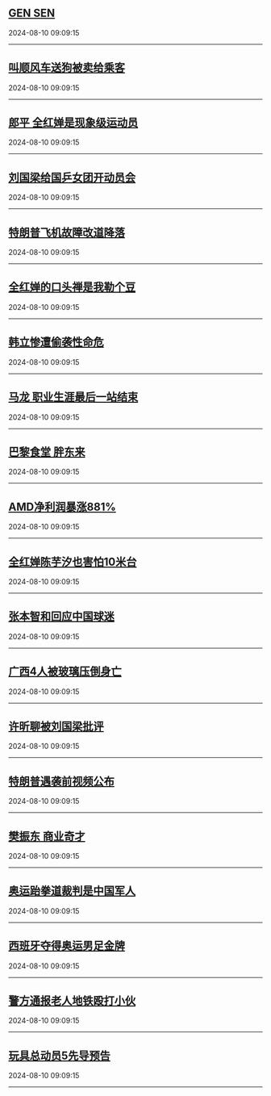 ## [GEN SEN](https://search.bilibili.com/all?vt=36849326&keyword=GEN+SEN&order=click)

2024-08-10 09:09:15

---
## [叫顺风车送狗被卖给乘客](https://search.bilibili.com/all?vt=36849326&keyword=%E5%8F%AB%E9%A1%BA%E9%A3%8E%E8%BD%A6%E9%80%81%E7%8B%97%E8%A2%AB%E5%8D%96%E7%BB%99%E4%B9%98%E5%AE%A2&order=click)

2024-08-10 09:09:15

---
## [郎平 全红婵是现象级运动员](https://search.bilibili.com/all?vt=36849326&keyword=%E9%83%8E%E5%B9%B3+%E5%85%A8%E7%BA%A2%E5%A9%B5%E6%98%AF%E7%8E%B0%E8%B1%A1%E7%BA%A7%E8%BF%90%E5%8A%A8%E5%91%98&order=click)

2024-08-10 09:09:15

---
## [刘国梁给国乒女团开动员会](https://search.bilibili.com/all?vt=36849326&keyword=%E5%88%98%E5%9B%BD%E6%A2%81%E7%BB%99%E5%9B%BD%E4%B9%92%E5%A5%B3%E5%9B%A2%E5%BC%80%E5%8A%A8%E5%91%98%E4%BC%9A&order=click)

2024-08-10 09:09:15

---
## [特朗普飞机故障改道降落](https://search.bilibili.com/all?vt=36849326&keyword=%E7%89%B9%E6%9C%97%E6%99%AE%E9%A3%9E%E6%9C%BA%E6%95%85%E9%9A%9C%E6%94%B9%E9%81%93%E9%99%8D%E8%90%BD&order=click)

2024-08-10 09:09:15

---
## [全红婵的口头禅是我勒个豆](https://search.bilibili.com/all?vt=36849326&keyword=%E5%85%A8%E7%BA%A2%E5%A9%B5%E7%9A%84%E5%8F%A3%E5%A4%B4%E7%A6%85%E6%98%AF%E6%88%91%E5%8B%92%E4%B8%AA%E8%B1%86&order=click)

2024-08-10 09:09:15

---
## [韩立惨遭偷袭性命危](https://search.bilibili.com/all?vt=36849326&keyword=%E9%9F%A9%E7%AB%8B%E6%83%A8%E9%81%AD%E5%81%B7%E8%A2%AD%E6%80%A7%E5%91%BD%E5%8D%B1&order=click)

2024-08-10 09:09:15

---
## [马龙 职业生涯最后一站结束](https://search.bilibili.com/all?vt=36849326&keyword=%E9%A9%AC%E9%BE%99+%E8%81%8C%E4%B8%9A%E7%94%9F%E6%B6%AF%E6%9C%80%E5%90%8E%E4%B8%80%E7%AB%99%E7%BB%93%E6%9D%9F&order=click)

2024-08-10 09:09:15

---
## [巴黎食堂 胖东来](https://search.bilibili.com/all?vt=36849326&keyword=%E5%B7%B4%E9%BB%8E%E9%A3%9F%E5%A0%82+%E8%83%96%E4%B8%9C%E6%9D%A5&order=click)

2024-08-10 09:09:15

---
## [AMD净利润暴涨881%](https://search.bilibili.com/all?vt=36849326&keyword=AMD%E5%87%80%E5%88%A9%E6%B6%A6%E6%9A%B4%E6%B6%A8881%25&order=click)

2024-08-10 09:09:15

---
## [全红婵陈芋汐也害怕10米台](https://search.bilibili.com/all?vt=36849326&keyword=%E5%85%A8%E7%BA%A2%E5%A9%B5%E9%99%88%E8%8A%8B%E6%B1%90%E4%B9%9F%E5%AE%B3%E6%80%9510%E7%B1%B3%E5%8F%B0&order=click)

2024-08-10 09:09:15

---
## [张本智和回应中国球迷](https://search.bilibili.com/all?vt=36849326&keyword=%E5%BC%A0%E6%9C%AC%E6%99%BA%E5%92%8C%E5%9B%9E%E5%BA%94%E4%B8%AD%E5%9B%BD%E7%90%83%E8%BF%B7&order=click)

2024-08-10 09:09:15

---
## [广西4人被玻璃压倒身亡](https://search.bilibili.com/all?vt=36849326&keyword=%E5%B9%BF%E8%A5%BF4%E4%BA%BA%E8%A2%AB%E7%8E%BB%E7%92%83%E5%8E%8B%E5%80%92%E8%BA%AB%E4%BA%A1&order=click)

2024-08-10 09:09:15

---
## [许昕聊被刘国梁批评](https://search.bilibili.com/all?vt=36849326&keyword=%E8%AE%B8%E6%98%95%E8%81%8A%E8%A2%AB%E5%88%98%E5%9B%BD%E6%A2%81%E6%89%B9%E8%AF%84&order=click)

2024-08-10 09:09:15

---
## [特朗普遇袭前视频公布](https://search.bilibili.com/all?vt=36849326&keyword=%E7%89%B9%E6%9C%97%E6%99%AE%E9%81%87%E8%A2%AD%E5%89%8D%E8%A7%86%E9%A2%91%E5%85%AC%E5%B8%83&order=click)

2024-08-10 09:09:15

---
## [樊振东 商业奇才](https://search.bilibili.com/all?vt=36849326&keyword=%E6%A8%8A%E6%8C%AF%E4%B8%9C+%E5%95%86%E4%B8%9A%E5%A5%87%E6%89%8D&order=click)

2024-08-10 09:09:15

---
## [奥运跆拳道裁判是中国军人](https://search.bilibili.com/all?vt=36849326&keyword=%E5%A5%A5%E8%BF%90%E8%B7%86%E6%8B%B3%E9%81%93%E8%A3%81%E5%88%A4%E6%98%AF%E4%B8%AD%E5%9B%BD%E5%86%9B%E4%BA%BA&order=click)

2024-08-10 09:09:15

---
## [西班牙夺得奥运男足金牌](https://search.bilibili.com/all?vt=36849326&keyword=%E8%A5%BF%E7%8F%AD%E7%89%99%E5%A4%BA%E5%BE%97%E5%A5%A5%E8%BF%90%E7%94%B7%E8%B6%B3%E9%87%91%E7%89%8C&order=click)

2024-08-10 09:09:15

---
## [警方通报老人地铁殴打小伙](https://search.bilibili.com/all?vt=36849326&keyword=%E8%AD%A6%E6%96%B9%E9%80%9A%E6%8A%A5%E8%80%81%E4%BA%BA%E5%9C%B0%E9%93%81%E6%AE%B4%E6%89%93%E5%B0%8F%E4%BC%99&order=click)

2024-08-10 09:09:15

---
## [玩具总动员5先导预告](https://search.bilibili.com/all?vt=36849326&keyword=%E7%8E%A9%E5%85%B7%E6%80%BB%E5%8A%A8%E5%91%985%E5%85%88%E5%AF%BC%E9%A2%84%E5%91%8A&order=click)

2024-08-10 09:09:15

---
